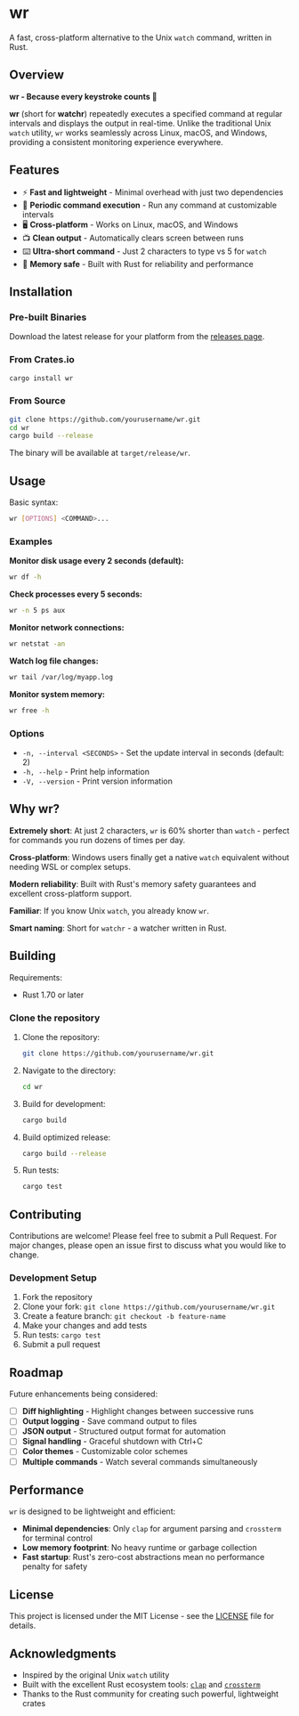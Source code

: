 # wr

A fast, cross-platform alternative to the Unix `watch` command, written in Rust.

## Overview

**wr - Because every keystroke counts 🦀**

**wr** (short for **watchr**) repeatedly executes a specified command at regular intervals and displays the output in real-time. Unlike the traditional Unix `watch` utility, `wr` works seamlessly across Linux, macOS, and Windows, providing a consistent monitoring experience everywhere.

## Features

- ⚡ **Fast and lightweight** - Minimal overhead with just two dependencies
- 🔄 **Periodic command execution** - Run any command at customizable intervals  
- 🖥️ **Cross-platform** - Works on Linux, macOS, and Windows
- 📺 **Clean output** - Automatically clears screen between runs
- ⌨️ **Ultra-short command** - Just 2 characters to type vs 5 for `watch`
- 🦀 **Memory safe** - Built with Rust for reliability and performance

## Installation

### Pre-built Binaries

Download the latest release for your platform from the [releases page](https://github.com/yourusername/wr/releases).

### From Crates.io

```bash
cargo install wr
```

### From Source

```bash
git clone https://github.com/yourusername/wr.git
cd wr
cargo build --release
```

The binary will be available at `target/release/wr`.

## Usage

Basic syntax:

```bash
wr [OPTIONS] <COMMAND>...
```

### Examples

**Monitor disk usage every 2 seconds (default):**

```bash
wr df -h
```

**Check processes every 5 seconds:**

```bash
wr -n 5 ps aux
```

**Monitor network connections:**

```bash
wr netstat -an
```

**Watch log file changes:**

```bash
wr tail /var/log/myapp.log
```

**Monitor system memory:**

```bash
wr free -h
```

### Options

- `-n, --interval <SECONDS>` - Set the update interval in seconds (default: 2)
- `-h, --help` - Print help information
- `-V, --version` - Print version information

## Why wr?

**Extremely short**: At just 2 characters, `wr` is 60% shorter than `watch` - perfect for commands you run dozens of times per day.

**Cross-platform**: Windows users finally get a native `watch` equivalent without needing WSL or complex setups.

**Modern reliability**: Built with Rust's memory safety guarantees and excellent cross-platform support.

**Familiar**: If you know Unix `watch`, you already know `wr`.

**Smart naming**: Short for `watchr` - a watcher written in Rust.

## Building

Requirements:

- Rust 1.70 or later

### Clone the repository

1. Clone the repository:

   ```bash
   git clone https://github.com/yourusername/wr.git
   ```

2. Navigate to the directory:

   ```bash
   cd wr
   ```

3. Build for development:

   ```bash
   cargo build
   ```

4. Build optimized release:

   ```bash
   cargo build --release
   ```

5. Run tests:

   ```bash
   cargo test
   ```

## Contributing

Contributions are welcome! Please feel free to submit a Pull Request. For major changes, please open an issue first to discuss what you would like to change.

### Development Setup

1. Fork the repository
2. Clone your fork: `git clone https://github.com/yourusername/wr.git`
3. Create a feature branch: `git checkout -b feature-name`
4. Make your changes and add tests
5. Run tests: `cargo test`
6. Submit a pull request

## Roadmap

Future enhancements being considered:

- [ ] **Diff highlighting** - Highlight changes between successive runs
- [ ] **Output logging** - Save command output to files
- [ ] **JSON output** - Structured output format for automation
- [ ] **Signal handling** - Graceful shutdown with Ctrl+C
- [ ] **Color themes** - Customizable color schemes
- [ ] **Multiple commands** - Watch several commands simultaneously

## Performance

`wr` is designed to be lightweight and efficient:

- **Minimal dependencies**: Only `clap` for argument parsing and `crossterm` for terminal control
- **Low memory footprint**: No heavy runtime or garbage collection
- **Fast startup**: Rust's zero-cost abstractions mean no performance penalty for safety

## License

This project is licensed under the MIT License - see the [LICENSE](LICENSE) file for details.

## Acknowledgments

- Inspired by the original Unix `watch` utility
- Built with the excellent Rust ecosystem tools: [`clap`](https://github.com/clap-rs/clap) and [`crossterm`](https://github.com/crossterm-rs/crossterm)
- Thanks to the Rust community for creating such powerful, lightweight crates

